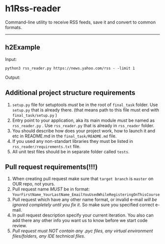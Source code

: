 # h1**Rss-reader**
Command-line utility to receive RSS feeds, save it and convert to common formats.

--------------------------------------------------------------------------------------------------

## h2**Example**
Input:
```
python3 rss_reader.py https://news.yahoo.com/rss - -limit 1
```
Output:

## Additional project structure requirements

1. `setup.py` file for setuptools  *must*  be in the root of  `final_task`  folder. Use  `setup.py`  that is already there. (that means path to this file must end with  `final_task/setup.py` )  
2. Entry point to your application, aka its main module  *must*  be named as  `rss_reader.py` . Use  `rss_reader.py`  that is already in  `rss_reader`  folder.  
3. You should describe how does your project work, how to launch it and etc in README.md in the  `final_task/README.md`  file.  
4. If you used any non-standart libraries they must be listed in  `rss_reader/requirements.txt`  file.  
5. All unit test files should be in separate folder called `tests`.


## Pull request requirements(!!!)

1. When creating pull request make sure that  `target branch`  is  `master`  on OUR repo, not yours.  
2. Pull request name  *MUST*  be in format:  `YourFirstName_YourLastName_EmailYouUsedWhileRegisteringOnThisCourse`  
3. Pull request which have any other name format, or invalid e-mail  *will be ignored completely until you fix it*. So make sure you specified correct e-mail.  
4. In pull request description specify your current iteration. You also can add there any other info you want us to know before we start code review.  
5. *Pull request must NOT contain any .pyc files, any virtual environment files/folders, any IDE technical files*.



